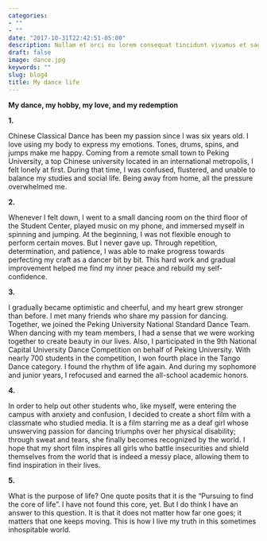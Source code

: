 ```yaml
---
categories:
- ""
- ""
date: "2017-10-31T22:42:51-05:00"
description: Nullam et orci eu lorem consequat tincidunt vivamus et sagittis magna sed nunc rhoncus condimentum sem. In efficitur ligula tate urna. Maecenas massa sed magna lacinia magna pellentesque lorem ipsum dolor. Nullam et orci eu lorem consequat tincidunt. Vivamus et sagittis tempus.
draft: false
image: dance.jpg
keywords: ""
slug: blog4
title: My dance life
---
```

**My dance, my hobby, my love, and my redemption**

**1.** 

Chinese Classical Dance has been my passion since I was six years old. I love using my body to express my emotions. Tones, drums, spins, and jumps make me happy. Coming from a remote small town to Peking University, a top Chinese university located in an international metropolis, I felt lonely at first. During that time, I was confused, flustered, and unable to balance my studies and social life. Being away from home, all the pressure overwhelmed me.

**2.** 

Whenever I felt down, I went to a small dancing room on the third floor of the Student Center, played music on my phone, and immersed myself in spinning and jumping. At the beginning, I was not flexible enough to perform certain moves. But I never gave up. Through repetition, determination, and patience, I was able to make progress towards perfecting my craft as a dancer bit by bit. This hard work and gradual improvement helped me find my inner peace and rebuild my self-confidence. 

**3.**

I gradually became optimistic and cheerful, and my heart grew stronger than before. I met many friends who share my passion for dancing. Together, we joined the Peking University National Standard Dance Team. When dancing with my team members, I had a sense that we were working together to create beauty in our lives. Also, I participated in the 9th National Capital University Dance Competition on behalf of Peking University. With nearly 700 students in the competition, I won fourth place in the Tango Dance category. I found the rhythm of life again. And during my sophomore and junior years, I refocused and earned the all-school academic honors.

**4.**

In order to help out other students who, like myself, were entering the campus with anxiety and confusion, I decided to create a short film with a classmate who studied media. It is a film starring me as a deaf girl whose unswerving passion for dancing triumphs over her physical disability; through sweat and tears, she finally becomes recognized by the world. I hope that my short film inspires all girls who battle insecurities and shield themselves from the world that is indeed a messy place, allowing them to find inspiration in their lives.

**5.**

What is the purpose of life? One quote posits that it is the “Pursuing to find the core of life”. I have not found this core, yet. But I do think I have an answer to this question. It is that it does not matter how far one goes; it matters that one keeps moving. This is how I live my truth in this sometimes inhospitable world. 

